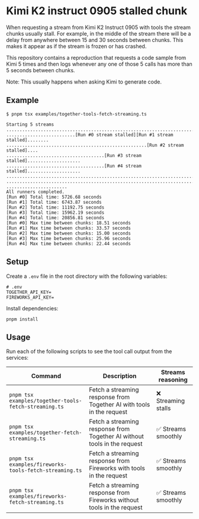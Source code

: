 # Kimi K2 instruct 0905 stalled chunk

When requesting a stream from Kimi K2 Instruct 0905 with tools the stream chunks usually stall. For example, in the middle of the stream there will be a delay from anywhere between 15 and 30 seconds between chunks. This makes it appear as if the stream is frozen or has crashed.

This repository contains a reproduction that requests a code sample from Kimi 5 times and then logs whenever any one of those 5 calls has more than 5 seconds between chunks.

Note: This usually happens when asking Kimi to generate code.

## Example

```text
$ pnpm tsx examples/together-tools-fetch-streaming.ts

Starting 5 streams
................................................................................
..........................[Run #0 stream stalled][Run #1 stream stalled]........
.....................................................[Run #2 stream stalled]....
.....................................[Run #3 stream stalled]....................
.....................................[Run #4 stream stalled]....................
................................................................................
................................................................................
.......................
All runners completed.
[Run #0] Total time: 5726.68 seconds
[Run #1] Total time: 6743.87 seconds
[Run #2] Total time: 11192.75 seconds
[Run #3] Total time: 15962.19 seconds
[Run #4] Total time: 20856.81 seconds
[Run #0] Max time between chunks: 18.51 seconds
[Run #1] Max time between chunks: 33.57 seconds
[Run #2] Max time between chunks: 15.00 seconds
[Run #3] Max time between chunks: 25.96 seconds
[Run #4] Max time between chunks: 22.44 seconds
```

## Setup

Create a `.env` file in the root directory with the following variables:

```env
# .env
TOGETHER_API_KEY=
FIREWORKS_API_KEY=
```

Install dependencies:

```text
pnpm install
```

## Usage

Run each of the following scripts to see the tool call output from the services:

| Command                                                | Description                                                              | Streams reasoning   |
| ------------------------------------------------------ | ------------------------------------------------------------------------ | ------------------- |
| `pnpm tsx examples/together-tools-fetch-streaming.ts`  | Fetch a streaming response from Together AI with tools in the request    | ❌ Streaming stalls |
| `pnpm tsx examples/together-fetch-streaming.ts`        | Fetch a streaming response from Together AI without tools in the request | ✅ Streams smoothly |
| `pnpm tsx examples/fireworks-tools-fetch-streaming.ts` | Fetch a streaming response from Fireworks with tools in the request      | ✅ Streams smoothly |
| `pnpm tsx examples/fireworks-fetch-streaming.ts`       | Fetch a streaming response from Fireworks without tools in the request   | ✅ Streams smoothly |
